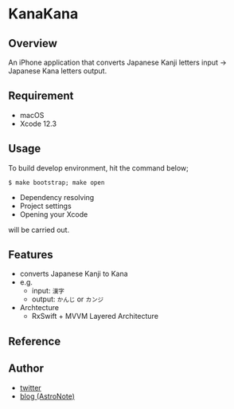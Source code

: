 # KanaKana

## Overview
An iPhone application that converts Japanese Kanji letters input -> Japanese Kana letters output.

## Requirement
- macOS
- Xcode 12.3

## Usage

To build develop environment, hit the command below;

```shell
$ make bootstrap; make open
```

- Dependency resolving
- Project settings
- Opening your Xcode

will be carried out.

## Features
- converts Japanese Kanji to Kana
- e.g.
  - input: `漢字`
  - output: `かんじ` or `カンジ`
- Archtecture
  - RxSwift + MVVM Layered Architecture

## Reference

## Author

- [twitter](https://twitter.com/daichidaiji)
- [blog (AstroNote)](https://daichidaiji.com)
